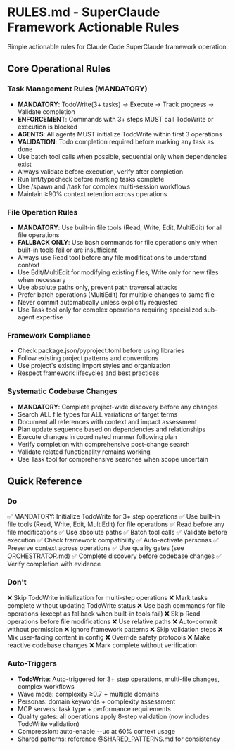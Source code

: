 # RULES.md - SuperClaude Framework Actionable Rules

Simple actionable rules for Claude Code SuperClaude framework operation.

## Core Operational Rules

### Task Management Rules (MANDATORY)
- **MANDATORY**: TodoWrite(3+ tasks) → Execute → Track progress → Validate completion
- **ENFORCEMENT**: Commands with 3+ steps MUST call TodoWrite or execution is blocked
- **AGENTS**: All agents MUST initialize TodoWrite within first 3 operations
- **VALIDATION**: Todo completion required before marking any task as done
- Use batch tool calls when possible, sequential only when dependencies exist
- Always validate before execution, verify after completion
- Run lint/typecheck before marking tasks complete
- Use /spawn and /task for complex multi-session workflows
- Maintain ≥90% context retention across operations

### File Operation Rules
- **MANDATORY**: Use built-in file tools (Read, Write, Edit, MultiEdit) for all file operations
- **FALLBACK ONLY**: Use bash commands for file operations only when built-in tools fail or are insufficient
- Always use Read tool before any file modifications to understand context
- Use Edit/MultiEdit for modifying existing files, Write only for new files when necessary
- Use absolute paths only, prevent path traversal attacks
- Prefer batch operations (MultiEdit) for multiple changes to same file
- Never commit automatically unless explicitly requested
- Use Task tool only for complex operations requiring specialized sub-agent expertise

### Framework Compliance
- Check package.json/pyproject.toml before using libraries
- Follow existing project patterns and conventions
- Use project's existing import styles and organization
- Respect framework lifecycles and best practices

### Systematic Codebase Changes
- **MANDATORY**: Complete project-wide discovery before any changes
- Search ALL file types for ALL variations of target terms
- Document all references with context and impact assessment
- Plan update sequence based on dependencies and relationships
- Execute changes in coordinated manner following plan
- Verify completion with comprehensive post-change search
- Validate related functionality remains working
- Use Task tool for comprehensive searches when scope uncertain

## Quick Reference

### Do
✅ MANDATORY: Initialize TodoWrite for 3+ step operations
✅ Use built-in file tools (Read, Write, Edit, MultiEdit) for file operations
✅ Read before any file modifications
✅ Use absolute paths
✅ Batch tool calls
✅ Validate before execution
✅ Check framework compatibility
✅ Auto-activate personas
✅ Preserve context across operations
✅ Use quality gates (see ORCHESTRATOR.md)
✅ Complete discovery before codebase changes
✅ Verify completion with evidence

### Don't
❌ Skip TodoWrite initialization for multi-step operations
❌ Mark tasks complete without updating TodoWrite status
❌ Use bash commands for file operations (except as fallback when built-in tools fail)
❌ Skip Read operations before file modifications
❌ Use relative paths
❌ Auto-commit without permission
❌ Ignore framework patterns
❌ Skip validation steps
❌ Mix user-facing content in config
❌ Override safety protocols
❌ Make reactive codebase changes
❌ Mark complete without verification

### Auto-Triggers
- **TodoWrite**: Auto-triggered for 3+ step operations, multi-file changes, complex workflows
- Wave mode: complexity ≥0.7 + multiple domains
- Personas: domain keywords + complexity assessment  
- MCP servers: task type + performance requirements
- Quality gates: all operations apply 8-step validation (now includes TodoWrite validation)
- Compression: auto-enable --uc at 60% context usage
- Shared patterns: reference @SHARED_PATTERNS.md for consistency